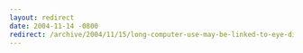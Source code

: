 ```yaml
---
layout: redirect
date: 2004-11-14 -0800
redirect: /archive/2004/11/15/long-computer-use-may-be-linked-to-eye-disease-reuters.aspx/
---
```

